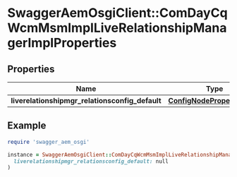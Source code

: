 # SwaggerAemOsgiClient::ComDayCqWcmMsmImplLiveRelationshipManagerImplProperties

## Properties

| Name | Type | Description | Notes |
| ---- | ---- | ----------- | ----- |
| **liverelationshipmgr_relationsconfig_default** | [**ConfigNodePropertyString**](ConfigNodePropertyString.md) |  | [optional] |

## Example

```ruby
require 'swagger_aem_osgi'

instance = SwaggerAemOsgiClient::ComDayCqWcmMsmImplLiveRelationshipManagerImplProperties.new(
  liverelationshipmgr_relationsconfig_default: null
)
```

